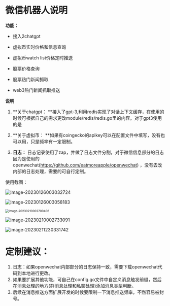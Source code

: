 # 微信机器人说明

**功能：**

* 接入2chatgpt

* 虚拟币实时价格和信息查询

* 虚拟币watch list价格定时推送

* 股票价格查询

* 股票热门新闻抓取

* web3热门新闻抓取推送

**说明**

1. **关于chatgpt： **接入了gpt-3,利用redis实现了对话上下文缓存，在使用的时候可根据自己的需求更改module/redis/redis.go里的内容。对于gpt3使用的是

2. **关于虚拟币： **如果有coingecko的apikey可以在配置文件中填写，没有也可以用，只是频率有一定限制。

3. **日志：** 日志记录使用了zap，并做了日志文件分割，对于微信信息部分的日志因为是使用的openwechat(https://github.com/eatmoreapple/openwechat) ，没有去改内部的日志处理，需要的可自行定制。

使用截图：

![image-20230126003032724](https://raw.githubusercontent.com/selfmakeit/resource/main/image-20230126003032724.png)

![image-20230126003058183](https://raw.githubusercontent.com/selfmakeit/resource/main/image-20230126003058183.png)



<img src="https://raw.githubusercontent.com/selfmakeit/resource/main/image-20230210002700406.png" alt="image-20230210002700406" style="zoom:67%;" />

![image-20230210002733091](https://raw.githubusercontent.com/selfmakeit/resource/main/image-20230210002733091.png)

![image-20230211230331742](https://raw.githubusercontent.com/selfmakeit/resource/main/image-20230211230331742.png)

# 定制建议：
1. 日志：如果openwechat内部部分的日志保持一致，需要下载openwechat代码到本地进行更改。
2. 如果要扩展其他功能，可自己在config.go文件中自定义消息触发前缀，然后在消息处理的地方(群消息处理和私聊处理)添加消息类型判断。
3. 后续在消息推送方面扩展开发的时候要限制一下消息推送频率，不然容易被封号。
